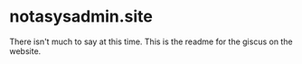 # notasysadmin.site
There isn't much to say at this time. This is the readme for the giscus on the website.
